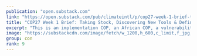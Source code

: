 ```yaml
---
publication: "open.substack.com"
link: "https://open.substack.com/pub/climateintl/p/cop27-week-1-brief-taking-stock-and"
title: "COP27 Week 1 Brief: Taking Stock, Discovering New Tools & Defining Ambition"
excerpt: "This is an implementation COP, an African COP, a vulnerability COP. It is the COP where food systems have come to the mainstream conversation about how to properly and comprehensively combat climate c"
image: "https://substackcdn.com/image/fetch/w_1200,h_600,c_limit,f_jpg,q_auto:good,fl_progressive:steep/https%3A%2F%2Fbucketeer-e05bbc84-baa3-437e-9518-adb32be77984.s3.amazonaws.com%2Fpublic%2Fimages%2Fa8eeccdf-54e2-4396-b099-449e5fa6cc44_3500x2262.jpeg"
group: con
rank: 9
---
```

